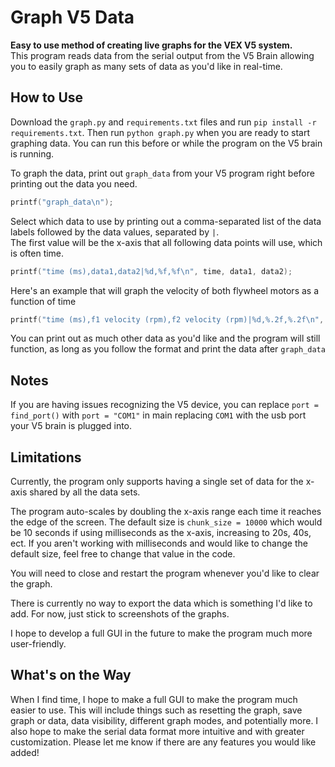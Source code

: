 # Graph V5 Data
**Easy to use method of creating live graphs for the VEX V5 system.** \
This program reads data from the serial output from the V5 Brain allowing you to easily graph as many sets of data as you'd like in real-time.
## How to Use
Download the `graph.py` and `requirements.txt` files and run `pip install -r requirements.txt`. Then run `python graph.py` when you are ready to start graphing data. You can run this before or while the program on the V5 brain is running.

To graph the data, print out `graph_data` from your V5 program right before printing out the data you need.
```c
printf("graph_data\n");
```
Select which data to use by printing out a comma-separated list of the data labels followed by the data values, separated by `|`.\
The first value will be the x-axis that all following data points will use, which is often time.
```c
printf("time (ms),data1,data2|%d,%f,%f\n", time, data1, data2);
```
Here's an example that will graph the velocity of both flywheel motors as a function of time
```c
printf("time (ms),f1 velocity (rpm),f2 velocity (rpm)|%d,%.2f,%.2f\n", pros::millis(), fly1.get_velocity(), fly2.get_velocity);
```
You can print out as much other data as you'd like and the program will still function, as long as you follow the format and print the data after `graph_data`
## Notes
If you are having issues recognizing the V5 device, you can replace `port = find_port()` with `port = "COM1"` in main replacing `COM1` with the usb port your V5 brain is plugged into.
## Limitations
Currently, the program only supports having a single set of data for the x-axis shared by all the data sets.

The program auto-scales by doubling the x-axis range each time it reaches the edge of the screen. The default size is `chunk_size = 10000` which would be 10 seconds if using milliseconds as the x-axis, increasing to 20s, 40s, ect. If you aren't working with milliseconds and would like to change the default size, feel free to change that value in the code.

You will need to close and restart the program whenever you'd like to clear the graph.

There is currently no way to export the data which is something I'd like to add. For now, just stick to screenshots of the graphs.

I hope to develop a full GUI in the future to make the program much more user-friendly.
## What's on the Way
When I find time, I hope to make a full GUI to make the program much easier to use. This will include things such as resetting the graph, save graph or data, data visibility, different graph modes, and potentially more.
I also hope to make the serial data format more intuitive and with greater customization.
Please let me know if there are any features you would like added!


